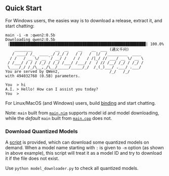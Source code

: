 ## Quick Start

For Windows users, the easies way is to download a release, extract it, and start chatting:

```
main -i -m :qwen2:0.5b
Downloading qwen2:0.5b
 |████████████████████████████████████████████████████████████| 100.0%
    ________          __  __    __    __  ___ (通义千问)
   / ____/ /_  ____ _/ /_/ /   / /   /  |/  /_________  ____
  / /   / __ \/ __ `/ __/ /   / /   / /|_/ // ___/ __ \/ __ \
 / /___/ / / / /_/ / /_/ /___/ /___/ /  / // /__/ /_/ / /_/ /
 \____/_/ /_/\__,_/\__/_____/_____/_/  /_(_)___/ .___/ .___/
You are served by QWen2,                      /_/   /_/
with 494032768 (0.5B) parameters.

You  > hi
A.I. > Hello! How can I assist you today?
You  >
```

For Linux/MacOS (and Windows) users, build [binding](binding.md) and start chatting.

Note: `main` built from [`main.nim`](../bindings/main.nim) supports model id and model downloading, while the _default_ `main`
built from [`main.cpp`](../src/main.cpp) does not.

### Download Quantized Models

A [script](../scripts/model_downloader.py) is provided, which can download some quantized models on demand.
When a model name starting with `:` is given to `-m` option (as shown in above example), this script will
treat it as a model ID and try to download it if the file does not exist.

Use `python model_downloader.py` to check all quantized models.